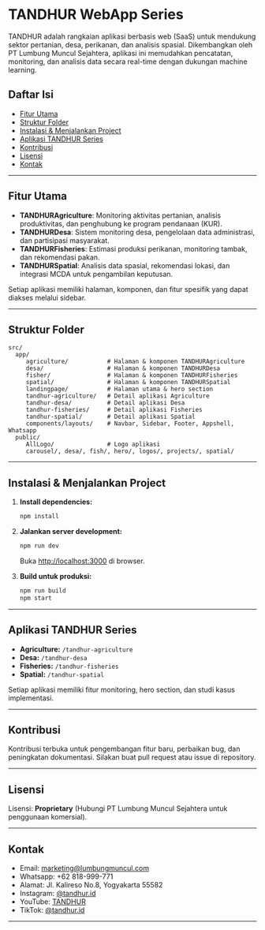 
# TANDHUR WebApp Series

TANDHUR adalah rangkaian aplikasi berbasis web (SaaS) untuk mendukung sektor pertanian, desa, perikanan, dan analisis spasial. Dikembangkan oleh PT Lumbung Muncul Sejahtera, aplikasi ini memudahkan pencatatan, monitoring, dan analisis data secara real-time dengan dukungan machine learning.

## Daftar Isi

- [Fitur Utama](#fitur-utama)
- [Struktur Folder](#struktur-folder)
- [Instalasi & Menjalankan Project](#instalasi--menjalankan-project)
- [Aplikasi TANDHUR Series](#aplikasi-tandhur-series)
- [Kontribusi](#kontribusi)
- [Lisensi](#lisensi)
- [Kontak](#kontak)

---

## Fitur Utama

- **TANDHURAgriculture**: Monitoring aktivitas pertanian, analisis produktivitas, dan penghubung ke program pendanaan (KUR).
- **TANDHURDesa**: Sistem monitoring desa, pengelolaan data administrasi, dan partisipasi masyarakat.
- **TANDHURFisheries**: Estimasi produksi perikanan, monitoring tambak, dan rekomendasi pakan.
- **TANDHURSpatial**: Analisis data spasial, rekomendasi lokasi, dan integrasi MCDA untuk pengambilan keputusan.

Setiap aplikasi memiliki halaman, komponen, dan fitur spesifik yang dapat diakses melalui sidebar.

---

## Struktur Folder

```
src/
  app/
	 agriculture/           # Halaman & komponen TANDHURAgriculture
	 desa/                  # Halaman & komponen TANDHURDesa
	 fisher/                # Halaman & komponen TANDHURFisheries
	 spatial/               # Halaman & komponen TANDHURSpatial
	 landingpage/           # Halaman utama & hero section
	 tandhur-agriculture/   # Detail aplikasi Agriculture
	 tandhur-desa/          # Detail aplikasi Desa
	 tandhur-fisheries/     # Detail aplikasi Fisheries
	 tandhur-spatial/       # Detail aplikasi Spatial
	 components/layouts/    # Navbar, Sidebar, Footer, Appshell, Whatsapp
  public/
	 AllLogo/               # Logo aplikasi
	 carousel/, desa/, fish/, hero/, logos/, projects/, spatial/
```

---

## Instalasi & Menjalankan Project

1. **Install dependencies:**
	```bash
	npm install
	```
2. **Jalankan server development:**
	```bash
	npm run dev
	```
	Buka [http://localhost:3000](http://localhost:3000) di browser.

3. **Build untuk produksi:**
	```bash
	npm run build
	npm start
	```

---

## Aplikasi TANDHUR Series

- **Agriculture:** `/tandhur-agriculture`
- **Desa:** `/tandhur-desa`
- **Fisheries:** `/tandhur-fisheries`
- **Spatial:** `/tandhur-spatial`

Setiap aplikasi memiliki fitur monitoring, hero section, dan studi kasus implementasi.

---

## Kontribusi

Kontribusi terbuka untuk pengembangan fitur baru, perbaikan bug, dan peningkatan dokumentasi. Silakan buat pull request atau issue di repository.

---

## Lisensi

Lisensi: **Proprietary** (Hubungi PT Lumbung Muncul Sejahtera untuk penggunaan komersial).

---

## Kontak

- Email: marketing@lumbungmuncul.com
- Whatsapp: +62 818-999-771
- Alamat: Jl. Kalireso No.8, Yogyakarta 55582
- Instagram: [@tandhur.id](https://www.instagram.com/tandhur.id/)
- YouTube: [TANDHUR](https://www.youtube.com/watch?v=FWE1epVsX5M)
- TikTok: [@tandhur.id](https://www.tiktok.com/@tandhur.id)

---

